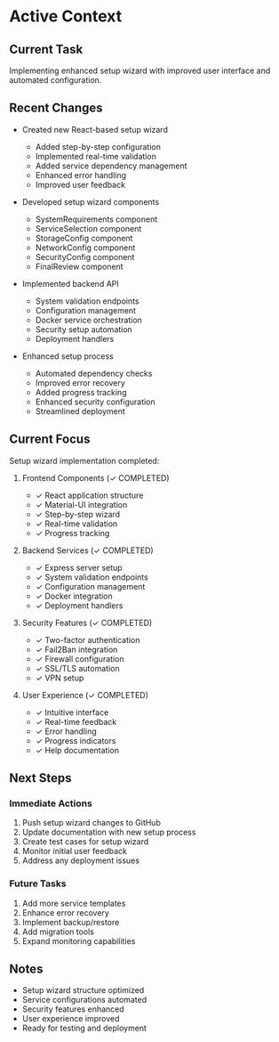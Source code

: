 # Active Context

## Current Task
Implementing enhanced setup wizard with improved user interface and automated configuration.

## Recent Changes
- Created new React-based setup wizard
  * Added step-by-step configuration
  * Implemented real-time validation
  * Added service dependency management
  * Enhanced error handling
  * Improved user feedback

- Developed setup wizard components
  * SystemRequirements component
  * ServiceSelection component
  * StorageConfig component
  * NetworkConfig component
  * SecurityConfig component
  * FinalReview component

- Implemented backend API
  * System validation endpoints
  * Configuration management
  * Docker service orchestration
  * Security setup automation
  * Deployment handlers

- Enhanced setup process
  * Automated dependency checks
  * Improved error recovery
  * Added progress tracking
  * Enhanced security configuration
  * Streamlined deployment

## Current Focus
Setup wizard implementation completed:

1. Frontend Components (✓ COMPLETED)
   - ✓ React application structure
   - ✓ Material-UI integration
   - ✓ Step-by-step wizard
   - ✓ Real-time validation
   - ✓ Progress tracking

2. Backend Services (✓ COMPLETED)
   - ✓ Express server setup
   - ✓ System validation endpoints
   - ✓ Configuration management
   - ✓ Docker integration
   - ✓ Deployment handlers

3. Security Features (✓ COMPLETED)
   - ✓ Two-factor authentication
   - ✓ Fail2Ban integration
   - ✓ Firewall configuration
   - ✓ SSL/TLS automation
   - ✓ VPN setup

4. User Experience (✓ COMPLETED)
   - ✓ Intuitive interface
   - ✓ Real-time feedback
   - ✓ Error handling
   - ✓ Progress indicators
   - ✓ Help documentation

## Next Steps

### Immediate Actions
1. Push setup wizard changes to GitHub
2. Update documentation with new setup process
3. Create test cases for setup wizard
4. Monitor initial user feedback
5. Address any deployment issues

### Future Tasks
1. Add more service templates
2. Enhance error recovery
3. Implement backup/restore
4. Add migration tools
5. Expand monitoring capabilities

## Notes
- Setup wizard structure optimized
- Service configurations automated
- Security features enhanced
- User experience improved
- Ready for testing and deployment